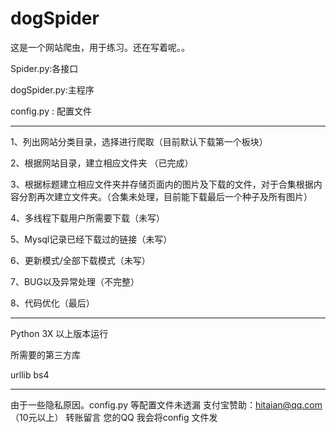 # dogSpider

这是一个网站爬虫，用于练习。还在写着呢。。

Spider.py:各接口

dogSpider.py:主程序

config.py : 配置文件

---------------------------------------

1、列出网站分类目录，选择进行爬取（目前默认下载第一个板块）

2、根据网站目录，建立相应文件夹 （已完成）

3、根据标题建立相应文件夹并存储页面内的图片及下载的文件，对于合集根据内容分割再次建立文件夹。（合集未处理，目前能下载最后一个种子及所有图片）

4、多线程下载用户所需要下载（未写）

5、Mysql记录已经下载过的链接（未写）

6、更新模式/全部下载模式（未写）

7、BUG以及异常处理（不完整）

8、代码优化（最后）

----------------------------------------

Python 3X 以上版本运行

所需要的第三方库

urllib  bs4 

-------------------------------------------

由于一些隐私原因。config.py 等配置文件未透漏
支付宝赞助：hitaian@qq.com （10元以上）
转账留言 您的QQ 我会将config 文件发




